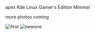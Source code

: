 apex Kde Linux Gamer's Edition Minimal



more photos coming

![first](https://github.com/user-attachments/assets/21a898a6-1e51-4aa3-be5e-86849b4da652)
![newone](https://github.com/user-attachments/assets/0bf5a426-defe-4968-8ad6-f7e08f1586af)

